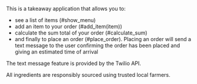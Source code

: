 This is a takeaway application that allows you to:

- see a list of items (#show_menu)
- add an item to your order (#add_item(item))
- calculate the sum total of your order (#calculate_sum)
- and finally to place an order (#place_order). Placing an order will send a text message to the user confirming the order has been placed and giving an estimated time of arrival

The text message feature is provided by the Twilio API.

All ingredients are responsibly sourced using trusted local farmers.
